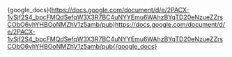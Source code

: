 {google_docs}(https://docs.google.com/document/d/e/2PACX-1vSjf2S4_bpcFMQdSefqW3X3R7BC4uNYYEmu6WAhzBYqTD20eNzueZZrsCObO6vhYHBOoNMZhV1z5amb/pub)https://docs.google.com/document/d/e/2PACX-1vSjf2S4_bpcFMQdSefqW3X3R7BC4uNYYEmu6WAhzBYqTD20eNzueZZrsCObO6vhYHBOoNMZhV1z5amb/pub{/google_docs}
